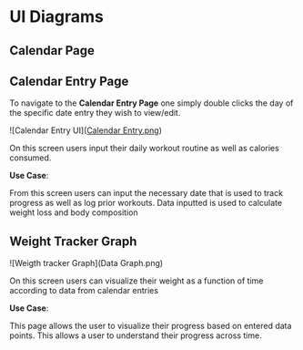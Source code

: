 # UI Diagrams

## Calendar Page

## Calendar Entry Page

To navigate to the **Calendar Entry Page** one simply double clicks the day of the specific date entry they wish to view/edit.

![Calendar Entry UI]([Calendar Entry.png](https://github.com/tjfrench24/team-3-project/blob/main/team/m2/Calendar%20Entry.png))

On this screen users input their daily workout routine as well as calories consumed.

**Use Case**:

From this screen users can input the necessary date that is used to track progress as well as log prior workouts. Data inputted is used to calculate weight loss and body composition

## Weight Tracker Graph

![Weigth tracker Graph](Data Graph.png)

On this screen users can visualize their weight as a function of time according to data from calendar entries

**Use Case**:

This page allows the user to visualize their progress based on entered data points. This allows a user to understand their progress across time.
